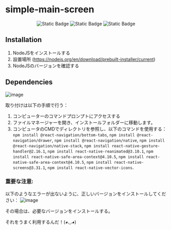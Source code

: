 # simple-main-screen

<div align='center'>
  <img alt="Static Badge" src="https://img.shields.io/badge/react-native%20?style=for-the-badge&color=%2300ffff">
  <img alt="Static Badge" src="https://img.shields.io/badge/node-js?style=for-the-badge&color=%237fff00">
  <img alt="Static Badge" src="https://img.shields.io/badge/script-js?style=for-the-badge&color=%23ffff00">

</div>

## Installation

1. NodeJSをインストールする
2. 設置場所 (<https://nodejs.org/en/download/prebuilt-installer/current>)
3. NodeJSのバージョンを確認する

## Dependencies

![image](https://github.com/user-attachments/assets/9a09c415-3216-4d2f-859b-1c77d57dba9b)

取り付けは以下の手順で行う：
1. コンピューターのコマンドプロンプトにアクセスする
2. ファイルマネージャーを開き、インストールフォルダーに移動します。
3. コンピュータのCMDでディレクトリを参照し、以下のコマンドを使用する：`npm install @react-navigation/bottom-tabs`, `npm install @react-navigation/drawer`, `npm install @react-navigation/native`, `npm install @react-navigation/native-stack`, `npm install react-native-gesture-handler@2.16.1`, `npm install react-native-reanimated@3.10.1`, `npm install react-native-safe-area-context@4.10.5`, `npm install react-native-safe-area-context@4.10.5`, `npm install react-native-screens@3.31.1`, `npm install react-native-vector-icons`.

### 重要な注意: 

以下のようなエラーが出ないように、正しいバージョンをインストールしてください：
![image](https://github.com/user-attachments/assets/cab2bfd2-82e4-480c-9a88-c26e380b776b)

その場合は、必要なバージョンをインストールする。

それをうまく利用するんだ！(◕◡◕)
